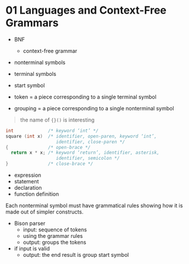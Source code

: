 # 01 Languages and Context-Free Grammars

- BNF 
    - context-free grammar
- nonterminal symbols
- terminal symbols
- start symbol

- token = a piece corresponding to a single terminal symbol
- grouping = a piece corresponding to a single nonterminal symbol

> the name of `{}()` is interesting

```c
int             /* keyword ‘int’ */
square (int x)  /* identifier, open-paren, keyword ‘int’,
                   identifier, close-paren */
{               /* open-brace */
  return x * x; /* keyword ‘return’, identifier, asterisk,
                   identifier, semicolon */
}               /* close-brace */
```

- expression 
- statement 
- declaration 
- function definition

Each nonterminal symbol must have grammatical rules showing how it is made out of simpler constructs.

- Bison parser
    - input: sequence of tokens
    - using the grammar rules
    - output: groups the tokens 
- if input is valid
    - output: the end result is group start symbol